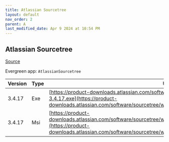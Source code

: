 ```yaml
---
title: Atlassian Sourcetree
layout: default
nav_order: 2
parent: A
last_modified_date: Apr 9 2024 at 10:54 PM
---
```


## Atlassian Sourcetree

[Source](https://www.sourcetreeapp.com/)

Evergreen app: `AtlassianSourcetree`

| Version | Type | URI                                                                                                                                                                                                                        |
| ------- | ---- | -------------------------------------------------------------------------------------------------------------------------------------------------------------------------------------------------------------------------- |
| 3.4.17  | Exe  | [https://product-downloads.atlassian.com/software/sourcetree/windows/ga/SourceTreeSetup-3.4.17.exe](https://product-downloads.atlassian.com/software/sourcetree/windows/ga/SourceTreeSetup-3.4.17.exe)                     |
| 3.4.17  | Msi  | [https://product-downloads.atlassian.com/software/sourcetree/windows/ga/SourcetreeEnterpriseSetup_3.4.17.msi](https://product-downloads.atlassian.com/software/sourcetree/windows/ga/SourcetreeEnterpriseSetup_3.4.17.msi) |

